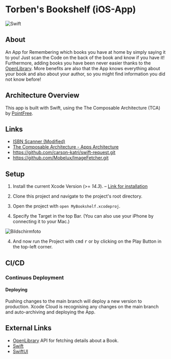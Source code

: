 # Torben's Bookshelf (iOS-App)
![Swift](https://img.shields.io/badge/Swift-5.6-brightgreen)

## About

An App for Remembering which books you have at home by simply saying it to you! Just scan the Code on the back of the book and know if you have it! Furthermore, adding books you have been never easier thanks to the [OpenLibrary](https://openlibrary.org). More benefits are also that the App knows everything about your book and also about your author, so you might find information you did not know before!

## Architecture Overview

This app is built with Swift, using the The Composable Architecture (TCA) by [PointFree](https://www.pointfree.co).

## Links

- [ISBN Scanner (Modified)](https://github.com/tkoehlerlg/SwiftCodeScanner.git)
- [The Composable Architecture - Apps Architecture](https://github.com/pointfreeco/swift-composable-architecture.git)
- https://github.com/carson-katri/swift-request.git
- https://github.com/Mobelux/ImageFetcher.git

## Setup

1. Install the current Xcode Version (>= *14.3*). – [Link for installation](https://xcodereleases.com)

2. Clone this project and navigate to the project's root directory.

3. Open the project with `open MyBookshelf.xcodeproj`.

4. Specify the Target in the top Bar. (You can also use your iPhone by connecting it to your Mac.) 
 
![Bildschirmfoto](https://github.com/tkoehlerlg/TorbensBookshelf/assets/62466714/661be652-cf9b-4d38-813d-4a70bec668df)

4. And now run the Project with <kbd>cmd</kbd> <kbd>r</kbd> or by clicking on the Play Button in the top-left corner.

## CI/CD

### Continuos Deployment

#### Deploying

Pushing changes to the main branch will deploy a new version to production. Xcode Cloud is recognising any changes on the main branch and auto-archiving and deploying the App.

## External Links

- [OpenLibrary](https://openlibrary.org) API for fetching details about a Book.
- [Swift](https://swift.org/)
- [SwiftUI](https://developer.apple.com/xcode/swiftui/)
